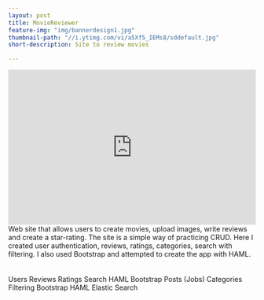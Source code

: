 ```yaml
---
layout: post
title: MovieReviewer
feature-img: "img/bannerdesign1.jpg"
thumbnail-path: "//i.ytimg.com/vi/a5Xf5_IEMs8/sddefault.jpg"
short-description: Site to review movies

---
```


<iframe width="100%" height="315" src="https://www.youtube.com/embed/a5Xf5_IEMs8" frameborder="0" allowfullscreen></iframe>
<br />
Web site that allows users to create movies, upload images, write reviews and create a star-rating. The site is a simple way of practicing CRUD. Here I created user authentication, reviews, ratings, categories, search with filtering. I also used Bootstrap and attempted to create the app with HAML.
<br />
<br />
<br />
Users
Reviews
Ratings
Search
HAML
Bootstrap
Posts (Jobs)
Categories
Filtering
Bootstrap
HAML
Elastic Search

